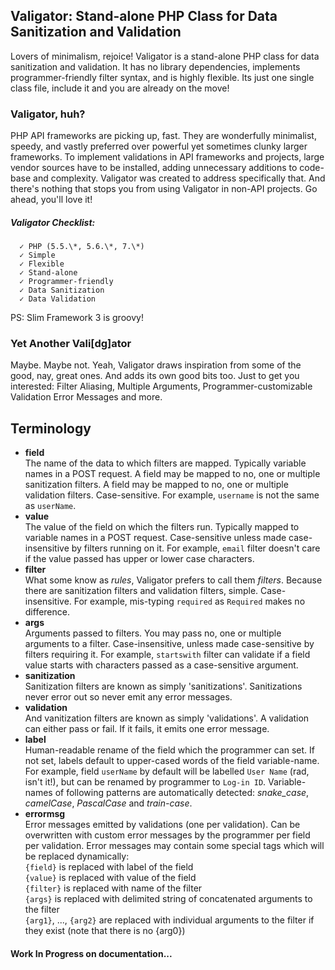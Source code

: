 ## Valigator: Stand-alone PHP Class for Data Sanitization and Validation
Lovers of minimalism, rejoice! Valigator is a stand-alone PHP class for data sanitization and validation. It has no library dependencies, implements programmer-friendly filter syntax, and is highly flexible. Its just one single class file, include it and you are already on the move!

### Valigator, huh?
PHP API frameworks are picking up, fast. They are wonderfully minimalist, speedy, and vastly preferred over powerful yet sometimes clunky larger frameworks. To implement validations in API frameworks and projects, large vendor sources have to be installed, adding unnecessary additions to code-base and complexity. Valigator was created to address specifically that. And there's nothing that stops you from using Valigator in non-API projects. Go ahead, you'll love it!

#####    Valigator Checklist:
      ✓ PHP (5.5.\*, 5.6.\*, 7.\*)
      ✓ Simple
      ✓ Flexible
      ✓ Stand-alone
      ✓ Programmer-friendly
      ✓ Data Sanitization
      ✓ Data Validation

PS: Slim Framework 3 is groovy!

### Yet Another Vali[dg]ator
Maybe. Maybe not. Yeah, Valigator draws inspiration from some of the good, nay, great ones. And adds its own good bits too. Just to get you interested: Filter Aliasing, Multiple Arguments, Programmer-customizable Validation Error Messages and more.

## Terminology
 * **field**  
The name of the data to which filters are mapped. Typically variable names in a POST request.  A field may be mapped to no, one or multiple sanitization filters. A field may be mapped to no, one or multiple validation filters. Case-sensitive. For example, `username` is not the same as `userName`.
 * **value**  
The value of the field on which the filters run. Typically mapped to variable names in a POST request. Case-sensitive unless made case-insensitive by filters running on it. For example, `email` filter doesn't care if the value passed has upper or lower case characters.
 * **filter**  
What some know as *rules*, Valigator prefers to call them *filters*. Because there are sanitization filters and validation filters, simple. Case-insensitive. For example, mis-typing `required` as `Required` makes no difference.
 * **args**  
Arguments passed to filters. You may pass no, one or multiple arguments to a filter. Case-insensitive, unless made case-sensitive by filters requiring it. For example, `startswith` filter can validate if a field value starts with characters passed as a case-sensitive argument.
 * **sanitization**  
Sanitization filters are known as simply 'sanitizations'. Sanitizations never error out so never emit any error messages.
 * **validation**  
And vanitization filters are known as simply 'validations'. A validation can either pass or fail. If it fails, it emits one error message.
 * **label**  
Human-readable rename of the field which the programmer can set. If not set, labels default to upper-cased words of the field variable-name. For example, field `userName` by default will be labelled `User Name` (rad, isn't it!), but can be renamed by programmer to `Log-in ID`. Variable-names of following patterns are automatically detected: *snake_case*, *camelCase*, *PascalCase* and *train-case*.
 * **errormsg**  
Error messages emitted by validations (one per validation). Can be overwritten with custom error messages by the programmer per field per validation. Error messages may contain some special tags which will be replaced dynamically:  
`{field}` is replaced with label of the field  
`{value}` is replaced with value of the field  
`{filter}` is replaced with name of the filter  
`{args}` is replaced with delimited string of concatenated arguments to the filter  
`{arg1}`, ..., `{arg2}` are replaced with individual arguments to the filter if they exist (note that there is no {arg0})

#### Work In Progress on documentation...
